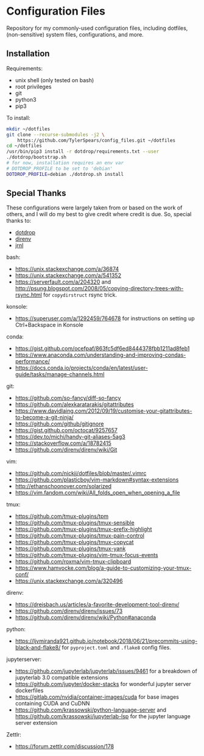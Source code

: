 # Configuration Files

Repository for my commonly-used configuration files, including dotfiles, 
(non-sensitive) system files, configurations, and more.

## Installation

Requirements:
* unix shell (only tested on bash)
* root privileges
* git
* python3
* pip3

To install:

```bash
mkdir ~/dotfiles
git clone --recurse-submodules -j2 \
    https://github.com/TylerSpears/config_files.git ~/dotfiles
cd ~/dotfiles
/usr/bin/pip3 install -r dotdrop/requirements.txt --user
./dotdrop/bootstrap.sh
# for now, installation requires an env var
# DOTDROP_PROFILE to be set to 'debian'
DOTDROP_PROFILE=debian ./dotdrop.sh install
```

## Special Thanks

These configurations were largely taken from or based on the work of others,
and I will do my best to give credit where credit is due. So, special thanks
to:

* [dotdrop](https://github.com/deadc0de6/dotdrop)
* [direnv](https://direnv.net/)
* [jrnl](https://github.com/jrnl-org/jrnl) 

bash:
* <https://unix.stackexchange.com/a/36874>
* <https://unix.stackexchange.com/a/541352>
* <https://serverfault.com/a/204320> and <http://psung.blogspot.com/2008/05/copying-directory-trees-with-rsync.html>
for `copydirstruct` rsync trick.

konsole:
* <https://superuser.com/a/1292459/764678> for instructions on setting up Ctrl+Backspace
in Konsole

conda:
* <https://gist.github.com/ocefpaf/863fc5df6ed8444378fbb1211ad8feb1>
* <https://www.anaconda.com/understanding-and-improving-condas-performance/>
* <https://docs.conda.io/projects/conda/en/latest/user-guide/tasks/manage-channels.html>

git:
* <https://github.com/so-fancy/diff-so-fancy>
* <https://github.com/alexkaratarakis/gitattributes>
* <https://www.davidlaing.com/2012/09/19/customise-your-gitattributes-to-become-a-git-ninja/>
* <https://github.com/github/gitignore>
* <https://gist.github.com/octocat/9257657>
* <https://dev.to/michi/handy-git-aliases-5ag3>
* <https://stackoverflow.com/a/18782415>
* <https://github.com/direnv/direnv/wiki/Git>

vim:
* <https://github.com/nickjj/dotfiles/blob/master/.vimrc>
* <https://github.com/plasticboy/vim-markdown#syntax-extensions>
* <http://ethanschoonover.com/solarized>
* <https://vim.fandom.com/wiki/All_folds_open_when_opening_a_file>

tmux:
* <https://github.com/tmux-plugins/tpm>
* <https://github.com/tmux-plugins/tmux-sensible>
* <https://github.com/tmux-plugins/tmux-prefix-highlight>
* <https://github.com/tmux-plugins/tmux-pain-control>
* <https://github.com/tmux-plugins/tmux-copycat>
* <https://github.com/tmux-plugins/tmux-yank>
* <https://github.com/tmux-plugins/vim-tmux-focus-events>
* <https://github.com/roxma/vim-tmux-clipboard>
* <https://www.hamvocke.com/blog/a-guide-to-customizing-your-tmux-conf/>
* <https://unix.stackexchange.com/a/320496>

direnv:
* <https://dreisbach.us/articles/a-favorite-development-tool-direnv/>
* <https://github.com/direnv/direnv/issues/73>
* <https://github.com/direnv/direnv/wiki/Python#anaconda>

python:
* <https://ljvmiranda921.github.io/notebook/2018/06/21/precommits-using-black-and-flake8/>
for `pyproject.toml` and `.flake8` config files.

jupyterserver:
* <https://github.com/jupyterlab/jupyterlab/issues/9461> for a breakdown of jupyterlab 3.0 compatible extensions
* <https://github.com/jupyter/docker-stacks> for wonderful jupyter server dockerfiles
* <https://gitlab.com/nvidia/container-images/cuda> for base images containing CUDA and CuDNN
* <https://github.com/krassowski/python-language-server> and <https://github.com/krassowski/jupyterlab-lsp> for the jupyter language server extension

Zettlr:
* <https://forum.zettlr.com/discussion/178>
